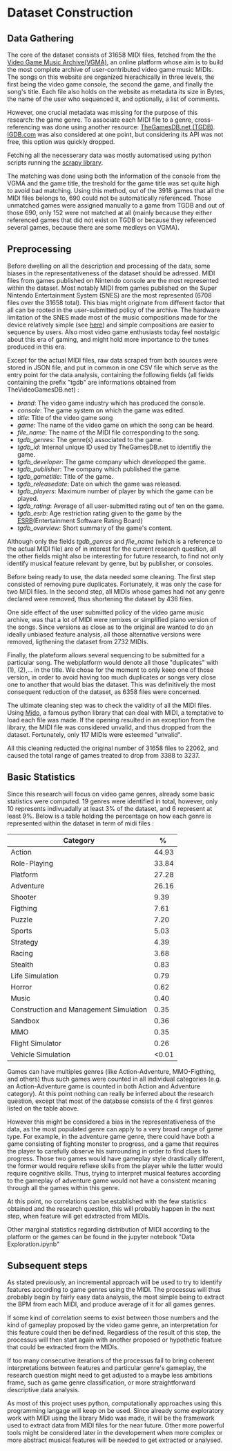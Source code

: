 # Dataset Construction

## Data Gathering 
The core of the dataset consists of 31658 MIDI files, fetched from the the [Video Game Music Archive(VGMA)](https://vgmusic.com), an online platform whose aim is to build the most complete archive of user-contributed video game music MIDIs. The songs on this website are organized hierachically in three levels, the first being the video game console, the second the game, and finally the song's title. Each file also holds on the website as metadata its size in Bytes, the name of the user who sequenced it, and optionally, a list of comments.

However, one crucial metadata was missing for the purpose of this research: the game genre. To associate each MIDI file to a genre, cross-referencing was done using another resource: [TheGamesDB.net (TGDB)](http://thegamesdb.net/). [IGDB.com](https://www.igdb.com/) was also considered at one point, but considering its API was not free, this option was quickly dropped.

Fetching all the necesserary data was mostly automatised using python scripts running the [scrapy library](https://scrapy.org). 

The matching was done using both the information of the console from the VGMA and the game title, the treshold for the game title was set quite high to avoid bad matching. Using this method, out of the 3918 games that all the MIDI files belongs to, 690 could not be automatically referenced. Those unmatched games were assigned manually to a game from TGDB and out of those 690, only 152 were not matched at all (mainly because they either referenced games that did not exist on TGDB or because they referenced several games, because there are some medleys on VGMA).

## Preprocessing 

Before dwelling on all the description and processing of the data, some biases in the representativeness of the dataset should be adressed. MIDI files from games published on Nintendo console are the most represented within the dataset. Most notably MIDI from games published on the Super Nintendo Entertainment System (SNES) are the most represented (6708 files over the 31658 total). This bias might originate from different factor that all can be rooted in the user-submitted policy of the archive. The hardware limitation of the SNES made most of the music compositions made for the device relatively simple (see [here](http://battleofthebits.org/lyceum/View/spc+%28format%29/)) and simple compositions are easier to sequence by users. Also most video game enthusiasts today feel nostalgic about this era of gaming, and might hold more importance to the tunes produced in this era.

Except for the actual MIDI files, raw data scraped from both sources were stored in JSON file, and put in common in one CSV file which serve as the entry point for the data analysis, containing the following fields (all fields containing the prefix "tgdb" are informations obtained from TheVideoGamesDB.net) : 
* _brand_: The video game industry which has produced the console.
* _console_: The game system on which the game was edited.
* _title_: Title of the video game song
* _game_: The name of the video game on which the song can be heard.
* _file\_name_: The name of the MIDI file corresponding to the song.
* _tgdb\_genres_: The genre(s) associated to the game.
* _tgdb\_id_: Internal unique ID used by TheGamesDB.net to identifiy the game.
* _tgdb\_developer_: The game company which developped the game.
* _tgdb\_publisher_: The company which published the game.
* _tgdb\_gametitle_: Title of the game.
* _tgdb\_releasedate_: Date on which the game was released.
* _tgdb\_players_: Maximum number of player by which the game can be played.
* _tgdb\_rating_: Average of all user-submitted rating out of ten on the game.
* _tgdb\_esrb_: Age restriction rating given to the game by the [ESRB](http://www.esrb.org)(Entertainment Software Rating Board)
* _tgdb\_overview_: Short summary of the game's content.

Although only the fields _tgdb\_genres_ and _file\_name_ (which is a reference to the actual MIDI file) are of in interest for the current research question, all the other fields might also be interesting for future research, to find not only identify musical feature relevant by genre, but by publisher, or consoles.

Before being ready to use, the data needed some cleaning. The first step consisted of removing pure duplicates. Fortunately, it was only the case for two MIDI files. In the second step, all MIDIs whose games had not any genre declared were removed, thus shortening the dataset by 436 files.

One side effect of the user submitted policy of the video game music archive, was that a lot of MIDI were remixes or simplified piano version of the songs. Since versions as close as to the original are wanted to do an ideally unbiased feature analysis, all those alternative versions were removed, ligthening the dataset from 2732 MIDIs.

Finally, the plateform allows several sequencing to be submitted for a particular song. The webplatform would denote all those "duplicates" with (1), (2),... in the title. We chose for the moment to only keep one of those version, in order to avoid having too much duplicates or songs very close one to another that would bias the dataset. This was definitively the most consequent reduction of the dataset, as 6358 files were concerned.

The ultimate cleaning step was to check the validity of all the MIDI files. Using [Mido](https://mido.readthedocs.io/en/latest/), a famous python library that can deal with MIDI, a temptative to load each file was made. If the opening resulted in an exception from the library, the MIDI file was considered unvalid, and thus dropped from the dataset. Fortunately, only 117 MIDIs were esteemed "unvalid".

All this cleaning reducted the original number of 31658 files to 22062, and caused the total range of games treated to drop from 3388 to 3237. 

## Basic Statistics
Since this research will focus on video game genres, already some basic statistics were computed. 19 genres were identified in total, however, only 10 represents indivuadally at least 3% of the dataset, and 6 represent at least 9%. Below is a table holding the percentage on how each genre is represented within the dataset in term of midi files : 

| Category | % |
| -------- | -------- |
| Action | 44.93 |
| Role-Playing | 33.84 |
| Platform | 27.28 |
| Adventure | 26.16 |
| Shooter | 9.39 |
| Figthing | 7.61 |
| Puzzle | 7.20 |
| Sports | 5.03 |
| Strategy | 4.39 |
| Racing | 3.68 |
| Stealth | 0.83 |
| Life Simulation | 0.79 |
| Horror | 0.62 |
| Music | 0.40 |
| Construction and Management Simulation | 0.35 |
| Sandbox | 0.36 |
| MMO | 0.35 |
| Flight Simulator | 0.26 |
| Vehicle Simulation | <0.01 |

Games can have multiples genres (like Action-Adventure, MMO-Figthing, and others) thus such games were counted in all individual categories (e.g. an Action-Adventure game is counted in both Action and Adventure category). At this point nothing can really be inferred about the research question, except that most of the database consists of the 4 first genres listed on the table above.

However this might be considered a bias in the representativeness of the data, as the most populated genre can apply to a very broad range of game type. For example, in the adventure game genre, there could have both a game consisting of fighting monster to progress, and a game that requires the player to carefully observe his surrounding in order to find clues to progress. Those two games would have gameplay style drastically different, the former would require reflexe skills from the player while the latter would require cognitive skills. Thus, trying to interpret musical features according to the gameplay of adventure game would not have a consistent meaning through all the games within this genre. 

At this point, no correlations can be established with the few statistics obtained and the research question, this will probably happen in the next step, when feature will get edxtracted from MIDIs.

Other marginal statistics regarding distribution of MIDI according to the platform or the games can be found in the jupyter notebook "Data Exploration.ipynb"

## Subsequent steps
As stated previously, an incremental approach will be used to try to identify features according to game genres using the MIDI. The processus will thus probably begin by fairly easy data analysis, the most simple being to extract the BPM from each MIDI, and produce average of it for all games genres.

If some kind of correlation seems to exist between those numbers and the kind of gameplay proposed by the video game genre, an interpretation for this feature could then be defined. Regardless of the result of this step, the processus will then start again with another proposed or hypothetic feature that could be extracted from the MIDIs.

If too many consecutive iterations of the processus fail to bring coherent interpretations between features and particular genre's gameplay, the research question might need to get adjusted to a maybe less ambitions frame, such as game genre classification, or more straightforward descriptive data analysis. 

As most of this project uses python, computationally approaches using this programming langage will keep on be used. Since already some exploratory work with MIDI using the library Mido was made, it will be the framework used to extract data from MIDI files for the near future. Other more powerful tools might be considered later in the developement when more complex or more abstract musical features will be needed to get extracted or analysed. 
